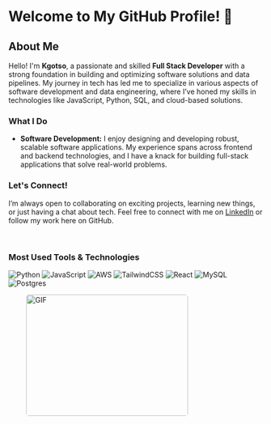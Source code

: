 # Welcome to My GitHub Profile! 👋

## About Me

Hello! I'm **Kgotso**, a passionate and skilled **Full Stack Developer** with a strong foundation in building and optimizing software solutions and data pipelines. My journey in tech has led me to specialize in various aspects of software development and data engineering, where I’ve honed my skills in technologies like JavaScript, Python, SQL, and cloud-based solutions.

### What I Do

- **Software Development:** I enjoy designing and developing robust, scalable software applications. My experience spans across frontend and backend technologies, and I have a knack for building full-stack applications that solve real-world problems.

### Let's Connect!

I’m always open to collaborating on exciting projects, learning new things, or just having a chat about tech. Feel free to connect with me on [LinkedIn](https://www.linkedin.com/in/kgotsomakhalimele/) or follow my work here on GitHub.

<br>


### Most Used Tools & Technologies

![Python](https://img.shields.io/badge/python-3670A0?style=for-the-badge&logo=python&logoColor=ffdd54) ![JavaScript](https://img.shields.io/badge/javascript-%23323330.svg?style=for-the-badge&logo=javascript&logoColor=%23F7DF1E) ![AWS](https://img.shields.io/badge/AWS-%23FF9900.svg?style=for-the-badge&logo=amazon-aws&logoColor=white) ![TailwindCSS](https://img.shields.io/badge/tailwindcss-%2338B2AC.svg?style=for-the-badge&logo=tailwind-css&logoColor=white) ![React](https://img.shields.io/badge/react-%2320232a.svg?style=for-the-badge&logo=react&logoColor=%2361DAFF) ![MySQL](https://img.shields.io/badge/mysql-%ffdd54.svg?style=for-the-badge&logo=mysql&logoColor=white) ![Postgres](https://img.shields.io/badge/postgres-%23316192.svg?style=for-the-badge&logo=postgresql&logoColor=white)


<p style="display: flex; justify-content: space-between;">
<img style="border-radius: 5px; margin: 0 0 5px 35px;" alt="GIF" width="320px" height="240px" src="https://miro.medium.com/max/875/1*Urc28sbnORGOW5oyohQ06g.gif" />
</p>
